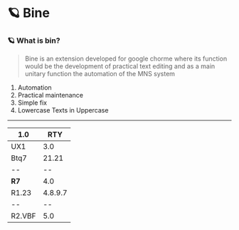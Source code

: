 # 🪐 Bine 
### 🪐 What is bin? 

   

> Bine is an extension developed for google chorme where its function would be the development of practical text editing and as a main unitary function the automation of the MNS system 
> 

 1. Automation
 2. Practical maintenance
 3. Simple fix
 4. Lowercase Texts in Uppercase
 ---------
 
|1.0| RTY |
|--|--|
| UX1 |3.0  | 
|Btq7| 21.21 |
|--|--|
| **R7** | 4.0 |
| R1.23 |4.8.9.7  |
|--|--|
| R2.VBF | 5.0 |
